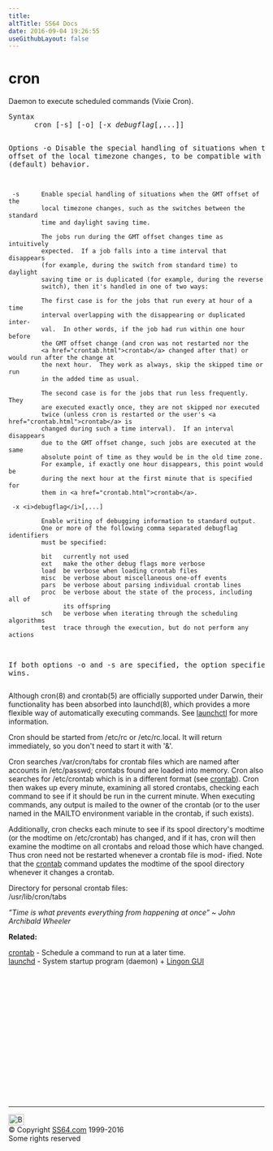 ```yaml
---
title:
altTitle: SS64 Docs
date: 2016-09-04 19:26:55
useGithubLayout: false
---
```

<!-- #BeginLibraryItem "/Library/head_osx.lbi" --><!-- #EndLibraryItem --><h1>cron</h1> 
<p>Daemon to execute scheduled commands (Vixie Cron). </p>
<pre>Syntax
      cron [-s] [-o] [-x <i>debugflag</i>[,...]]

Options
     -o      Disable the special handling of situations when the GMT offset of
             the local timezone changes, to be compatible with the old (default)
             behavior.

     -s      Enable special handling of situations when the GMT offset of the
             local timezone changes, such as the switches between the standard
             time and daylight saving time.

             The jobs run during the GMT offset changes time as intuitively
             expected.  If a job falls into a time interval that disappears
             (for example, during the switch from standard time) to daylight
             saving time or is duplicated (for example, during the reverse
             switch), then it's handled in one of two ways:

             The first case is for the jobs that run every at hour of a time
             interval overlapping with the disappearing or duplicated inter-
             val.  In other words, if the job had run within one hour before
             the GMT offset change (and cron was not restarted nor the
             <a href="crontab.html">crontab</a> changed after that) or would run after the change at
             the next hour.  They work as always, skip the skipped time or run
             in the added time as usual.

             The second case is for the jobs that run less frequently.  They
             are executed exactly once, they are not skipped nor executed
             twice (unless cron is restarted or the user's <a href="crontab.html">crontab</a> is
             changed during such a time interval).  If an interval disappears
             due to the GMT offset change, such jobs are executed at the same
             absolute point of time as they would be in the old time zone.
             For example, if exactly one hour disappears, this point would be
             during the next hour at the first minute that is specified for
             them in <a href="crontab.html">crontab</a>.

     -x <i>debugflag</i>[,...]

             Enable writing of debugging information to standard output.
             One or more of the following comma separated debugflag identifiers
             must be specified:

             bit   currently not used
             ext   make the other debug flags more verbose
             load  be verbose when loading crontab files
             misc  be verbose about miscellaneous one-off events
             pars  be verbose about parsing individual crontab lines
             proc  be verbose about the state of the process, including all of
                   its offspring
             sch   be verbose when iterating through the scheduling algorithms
             test  trace through the execution, but do not perform any actions

If both options -o and -s are specified, the option specified last wins.</pre>
<p> Although cron(8) and crontab(5) are officially supported      under Darwin, their functionality has been absorbed into launchd(8),      which provides a more flexible way of automatically executing commands.      See <a href="launchctl.html">launchctl</a> for more information.</p>
<p>Cron should be started from /etc/rc or /etc/rc.local. It will 
  return immediately, so you don't need to start it with '&amp;'. </p>
<p>Cron searches /var/cron/tabs for crontab files which are named 
  after accounts in /etc/passwd; crontabs found are loaded into memory. Cron also 
  searches for /etc/crontab which is in a different format (see <a href="crontab.html">crontab</a>). 
  Cron then wakes up every minute, examining all stored crontabs, checking each 
  command to see if it should be run in the current minute. When executing commands, 
  any output is mailed to the owner of the crontab (or to the user named in the 
  MAILTO environment variable in the crontab, if such exists). </p>
<p>Additionally, cron checks each minute to see if its spool directory's 
  modtime (or the modtime on /etc/crontab) has changed, and if it has, cron will 
  then examine the modtime on all crontabs and reload those which have changed. 
  Thus cron need not be restarted whenever a crontab file is mod- ified. Note 
  that the <a href="crontab.html">crontab</a> command updates the modtime of the 
  spool directory whenever it changes a crontab.</p>
<p>Directory for personal crontab files:<br>
<span class="code">/usr/lib/cron/tabs  </span></p>
<p class="quote"><i>”Time is what prevents everything from happening at once” ~ John Archibald Wheeler</i></p>
<p><b>Related:</b></p>
<p>
<a href="crontab.html">crontab</a> - Schedule a command to run at a later time.<br>
<a href="http://developer.apple.com/macosx/launchd.html">launchd</a> - System startup program (daemon) + <a href="https://www.peterborgapps.com/lingon/">Lingon GUI</a></p><!-- #BeginLibraryItem "/Library/foot_osx.lbi" --><p>
<!-- OSX300 -->
<ins class="adsbygoogle" style="display:inline-block;width:300px;height:250px" data-ad-client="ca-pub-6140977852749469" data-ad-slot="1823340303"></ins>
<script>
(adsbygoogle = window.adsbygoogle || []).push({});
</script></p>
<hr>
<div id="bl" class="footer"><a href="cron.html#"><img src="../images/top.png" width="30" height="22" alt="Back to the Top"></a></div>
<div id="br" class="footer, tagline">© Copyright <a href="http://ss64.com/">SS64.com</a> 1999-2016<br>
Some rights reserved</div><!-- #EndLibraryItem -->
